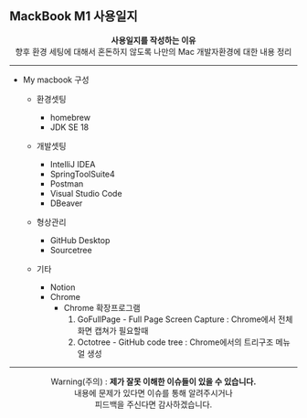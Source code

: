 ## MackBook M1 사용일지

<div align="center">
  <b>사용일지를 작성하는 이유</b><br/>
  향후 환경 세팅에 대해서 혼돈하지 않도록 나만의 Mac 개발자환경에 대한 내용 정리
</div>

---
  - My macbook 구성
    - 환경셋팅
      - homebrew
      - JDK SE 18
      
    - 개발셋팅
      - IntelliJ IDEA
      - SpringToolSuite4
      - Postman
      - Visual Studio Code
      - DBeaver
      
    - 형상관리
      - GitHub Desktop
      - Sourcetree

    - 기타
      - Notion 
      - Chrome
        - Chrome 확장프로그램
          1. GoFullPage - Full Page Screen Capture : Chrome에서 전체 화면 캡쳐가 필요할때 
          2. Octotree - GitHub code tree : Chrome에서의 트리구조 메뉴얼 생성

---

<div align="center">
  Warning(주의) : <b>제가 잘못 이해한 이슈들이 있을 수 있습니다. </b><br>
  내용에 문제가 있다면 이슈를 통해 알려주시거나 <br>
  피드백을 주신다면 감사하겠습니다.
</div>
